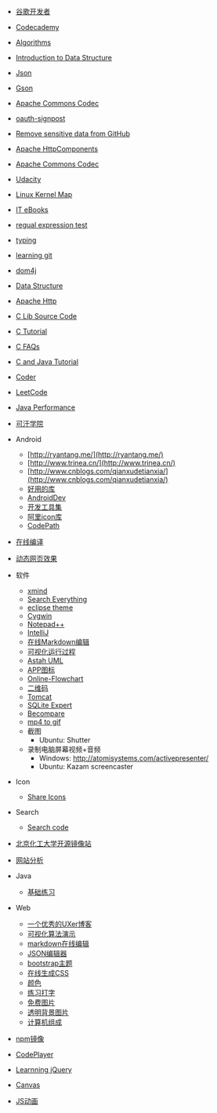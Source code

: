 - [谷歌开发者](http://chinagdg.org/)
- [Codecademy](http://www.codecademy.com/learn)
- [Algorithms](http://algs4.cs.princeton.edu/home/)
- [Introduction to Data Structure](http://www.roseindia.net/tutorial/datastructure/index.html)
- [Json](http://json.org/)
- [Gson](https://code.google.com/p/google-gson/)
- [Apache Commons Codec](https://commons.apache.org/codec/download_codec.cgi)
- [oauth-signpost](http://code.google.com/p/oauth-signpost/)
- [Remove sensitive data from GitHub](https://help.github.com/articles/remove-sensitive-data)
- [Apache HttpComponents](http://hc.apache.org/index.html)
- [Apache Commons Codec](http://commons.apache.org/codec/)
- [Udacity](http://www.udacity.com/)
- [Linux Kernel Map](http://www.makelinux.net/kernel_map/)
- [IT eBooks](http://it-ebooks.info)
- [regual expression test](http://regexpal.com/)
- [typing](http://typing.io/)
- [learning git](http://speckyboy.com/2013/06/03/resources-for-learning-git/)
- [dom4j](http://jaxen.codehaus.org/)
- [Data Structure](http://www.cs.usfca.edu/~galles/visualization/Algorithms.html)
- [Apache Http](http://hc.apache.org/)
- [C Lib Source Code](http://www.gnu.org/software/libc/)
- [C Tutorial](http://www.zentut.com/)
- [C FAQs](http://c-faq.com/index.html)
- [C and Java Tutorial](http://fresh2refresh.com/)
- [Coder](https://oj.leetcode.com/)
- [LeetCode](https://oj.leetcode.com)
- [Java Performance](http://java-performance.info/)
- [可汗学院](https://www.khanacademy.org)
- Android
  - [http://ryantang.me/](http://ryantang.me/)
  - [http://www.trinea.cn/](http://www.trinea.cn/)
  - [http://www.cnblogs.com/qianxudetianxia/](http://www.cnblogs.com/qianxudetianxia/)
  - [好用的库](http://moodroid.com/)
  - [AndroidDev](http://wear.techbrood.com/design/index.html)
  - [开发工具集](http://www.androiddevtools.cn/)
  - [阿里icon库](http://iconfont.cn/)
  - [CodePath](http://guides.codepath.com/android)
- [在线编译](http://www.compileonline.com)
- [动态网页效果](http://fff.cmiscm.com/)
- 软件
  - [xmind](http://www.xmind.net/)
  - [Search Everything](http://www.voidtools.com/)
  - [eclipse theme](http://eclipse-color-theme.github.io/update/)
  - [Cygwin](http://cygwin.com/)
  - [Notepad++](http://notepad-plus-plus.org/)
  - [IntelliJ](http://www.jetbrains.com/idea/)
  - [在线Markdown编辑](http://dillinger.io/)
  - [可视化运行过程](http://cs.joensuu.fi/jeliot/)
  - [Astah UML](http://astah.net/)
  - [APP图标](http://www.quirco.com/iPhoneIcon/)
  - [Online-Flowchart](https://www.lucidchart.com/)
  - [二维码](http://www.barcode-generator.org/)
  - [Tomcat](http://tomcat.apache.org/)
  - [SQLite Expert](http://sqliteexpert.com/)
  - [Becompare](http://www.scootersoftware.com/)
  - [mp4 to gif](http://www.zamzar.com/)
  - 截图
    - Ubuntu: Shutter
  - 录制电脑屏幕视频+音频
    - Windows: http://atomisystems.com/activepresenter/
    - Ubuntu: Kazam screencaster
- Icon
  - [Share Icons](http://iconsparadise.com/)
- Search
  - [Search code](https://searchcode.com/)
- [北京化工大学开源镜像站](http://ubuntu.buct.edu.cn/)
- [网站分析](http://www.netcraft.com/)
- Java
  - [基础练习](http://www.ntu.edu.sg/home/ehchua/programming/java/J2a_BasicsExercises.html)
- Web
  - [一个优秀的UXer博客](http://colachan.com/)
  - [可视化算法演示](http://visualgo.net/)
  - [markdown在线编辑](http://dillinger.io/)
  - [JSON编辑器](http://www.jsoneditoronline.org/)
  - [bootstrap主题](http://bootswatch.com/)
  - [在线生成CSS](http://enjoycss.com/)
  - [颜色](http://www.colorhunt.co/)
  - [练习打字](http://www.ratatype.com/)
  - [免费图片](http://www.freeimages.com/)
  - [透明背景图片](http://pngimg.com/)
  - [计算机组成](http://shimonschocken.com/)
- [npm镜像](https://npm.taobao.org/)

- [CodePlayer](http://thecodeplayer.com/)
- [Learnning jQuery](http://learningjquery.com/)
- [Canvas](http://www.html5canvastutorials.com/)
- [JS动画](http://javascript.info/tutorial/animation)
